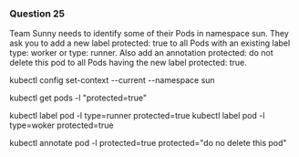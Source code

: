 ### Question 25

Team Sunny needs to identify some of their Pods in namespace sun. 
They ask you to add a new label protected: true to all Pods with an existing label type: worker or type: runner.
 Also add an annotation protected: do not delete this pod to all Pods having the new label protected: true.

kubectl config set-context --current --namespace sun

kubectl get pods -l "protected=true" 


kubectl label pod -l type=runner protected=true
kubectl label pod -l type=woker protected=true

kubectl annotate pod -l protected=true protected="do no delete this pod"



